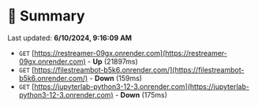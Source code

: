 # 📖 Summary
Last updated: **6/10/2024, 9:16:09 AM**

- `GET` [https://restreamer-09gx.onrender.com](https://restreamer-09gx.onrender.com) - **Up** (21897ms)
- `GET` [https://filestreambot-b5k6.onrender.com/](https://filestreambot-b5k6.onrender.com/) - **Down** (159ms)
- `GET` [https://jupyterlab-python3-12-3.onrender.com](https://jupyterlab-python3-12-3.onrender.com) - **Down** (175ms)
